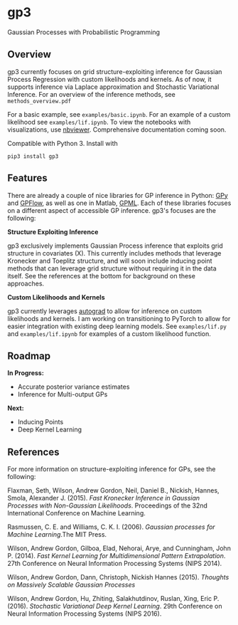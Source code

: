 # gp3

Gaussian Processes with Probabilistic Programming

## Overview

gp3 currently focuses on grid structure-exploiting inference for Gaussian Process Regression with custom likelihoods and kernels. As of now, it supports inference via Laplace approximation and Stochastic Variational Inference. For an overview of the inference methods, see ```methods_overview.pdf```

For a basic example, see ```examples/basic.ipynb```. For an example of a custom likelihood see ```examples/lif.ipynb```. To view the notebooks with visualizations, use [nbviewer](https://nbviewer.jupyter.org/). Comprehensive documentation coming soon.

Compatible with Python 3. Install with 

```pip3 install gp3```

## Features

There are already a couple of nice libraries for GP inference in Python: [GPy](https://github.com/SheffieldML/GPy) and [GPFlow](https://github.com/GPflow/GPflow), as well as one in Matlab, [GPML](http://www.gaussianprocess.org/gpml/code/matlab/doc/). Each of these libraries focuses on a different aspect of accessible GP inference. gp3's focuses are the following:

**Structure Exploiting Inference**

gp3 exclusively implements Gaussian Process inference that exploits grid structure in covariates (X). This currently includes methods that leverage Kronecker and Toeplitz structure, and will soon include inducing point methods that can leverage grid structure without requiring it in the data itself. See the references at the bottom for background on these approaches.

**Custom Likelihoods and Kernels**

gp3 currently leverages [autograd](https://github.com/HIPS/autograd) to allow for inference on custom likelihoods and kernels. I am working on transitioning to PyTorch to allow for easier integration with existing deep learning models.  See ```examples/lif.py``` and ```examples/lif.ipynb``` for examples of a custom likelihood function.

## Roadmap

**In Progress:**

* Accurate posterior variance estimates
* Inference for Multi-output GPs

**Next:**

* Inducing Points
* Deep Kernel Learning

## References

For more information on structure-exploiting inference for GPs, see the following:

Flaxman, Seth, Wilson, Andrew Gordon, Neil, Daniel B., Nickish, Hannes, Smola, Alexander J. (2015). *Fast Kronecker Inference in Gaussian Processes with Non-Gaussian Likelihoods*. Proceedings of the 32nd International Conference on Machine Learning.

Rasmussen, C. E. and Williams, C. K. I. (2006). *Gaussian processes for Machine Learning*.The MIT Press.

Wilson, Andrew Gordon, Gilboa, Elad, Nehorai, Arye, and Cunningham, John P. (2014). *Fast Kernel Learning for Multidimensional Pattern Extrapolation*. 27th Conference on Neural Information Processing Systems (NIPS 2014).

Wilson, Andrew Gordon, Dann, Christoph, Nickish Hannes (2015). *Thoughts on Massively Scalable Gaussian Processes*

Wilson, Andrew Gordon, Hu, Zhiting, Salakhutdinov, Ruslan, Xing, Eric P. (2016). *Stochastic Variational Deep Kernel Learning*. 29th Conference on Neural Information Processing Systems (NIPS 2016).

